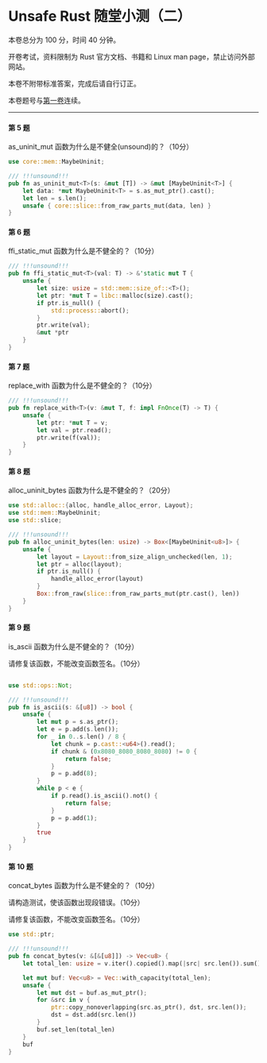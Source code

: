 # Unsafe Rust 随堂小测（二）

本卷总分为 100 分，时间 40 分钟。

开卷考试，资料限制为 Rust 官方文档、书籍和 Linux man page，禁止访问外部网站。

本卷不附带标准答案，完成后请自行订正。

本卷题号与[第一卷](../unsafe-rust-test-1/README.md)连续。

---

#### 第 5 题

as_uninit_mut 函数为什么是不健全(unsound)的？（10分）

```rust
use core::mem::MaybeUninit;

/// !!!unsound!!!
pub fn as_uninit_mut<T>(s: &mut [T]) -> &mut [MaybeUninit<T>] {
    let data: *mut MaybeUninit<T> = s.as_mut_ptr().cast();
    let len = s.len();
    unsafe { core::slice::from_raw_parts_mut(data, len) }
}
```

#### 第 6 题

ffi_static_mut 函数为什么是不健全的？（10分）

```rust
/// !!!unsound!!!
pub fn ffi_static_mut<T>(val: T) -> &'static mut T {
    unsafe {
        let size: usize = std::mem::size_of::<T>();
        let ptr: *mut T = libc::malloc(size).cast();
        if ptr.is_null() {
            std::process::abort();
        }
        ptr.write(val);
        &mut *ptr
    }
}
```

#### 第 7 题

replace_with 函数为什么是不健全的？（10分）

```rust
/// !!!unsound!!!
pub fn replace_with<T>(v: &mut T, f: impl FnOnce(T) -> T) {
    unsafe {
        let ptr: *mut T = v;
        let val = ptr.read();
        ptr.write(f(val));
    }
}
```

#### 第 8 题

alloc_uninit_bytes 函数为什么是不健全的？（20分）

```rust
use std::alloc::{alloc, handle_alloc_error, Layout};
use std::mem::MaybeUninit;
use std::slice;

/// !!!unsound!!!
pub fn alloc_uninit_bytes(len: usize) -> Box<[MaybeUninit<u8>]> {
    unsafe {
        let layout = Layout::from_size_align_unchecked(len, 1);
        let ptr = alloc(layout);
        if ptr.is_null() {
            handle_alloc_error(layout)
        }
        Box::from_raw(slice::from_raw_parts_mut(ptr.cast(), len))
    }
}
```

#### 第 9 题

is_ascii 函数为什么是不健全的？（10分）

请修复该函数，不能改变函数签名。（10分）

```rust

use std::ops::Not;

/// !!!unsound!!!
pub fn is_ascii(s: &[u8]) -> bool {
    unsafe {
        let mut p = s.as_ptr();
        let e = p.add(s.len());
        for _ in 0..s.len() / 8 {
            let chunk = p.cast::<u64>().read();
            if chunk & (0x8080_8080_8080_8080) != 0 {
                return false;
            }
            p = p.add(8);
        }
        while p < e {
            if p.read().is_ascii().not() {
                return false;
            }
            p = p.add(1);
        }
        true
    }
}
```

#### 第 10 题

concat_bytes 函数为什么是不健全的？（10分）

请构造测试，使该函数出现段错误。（10分）

请修复该函数，不能改变函数签名。（10分）

```rust
use std::ptr;

/// !!!unsound!!!
pub fn concat_bytes(v: &[&[u8]]) -> Vec<u8> {
    let total_len: usize = v.iter().copied().map(|src| src.len()).sum();

    let mut buf: Vec<u8> = Vec::with_capacity(total_len);
    unsafe {
        let mut dst = buf.as_mut_ptr();
        for &src in v {
            ptr::copy_nonoverlapping(src.as_ptr(), dst, src.len());
            dst = dst.add(src.len())
        }
        buf.set_len(total_len)
    }
    buf
}
```
